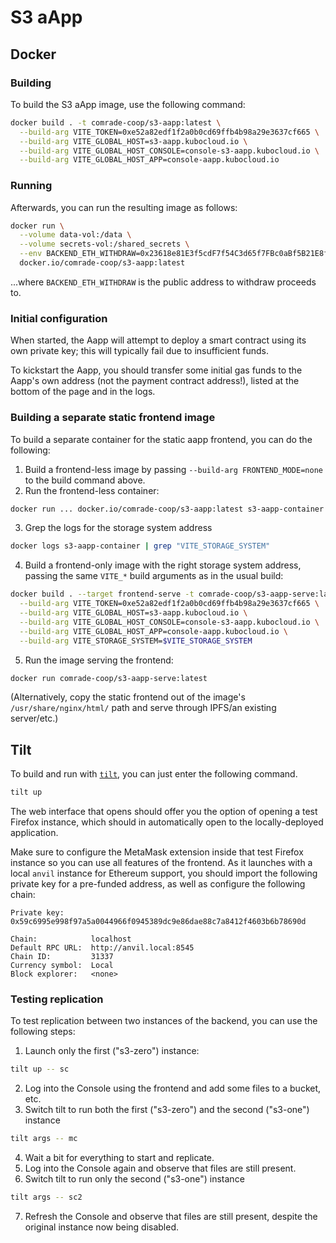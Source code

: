 # S3 aApp


## Docker

### Building

To build the S3 aApp image, use the following command:

```bash
docker build . -t comrade-coop/s3-aapp:latest \
  --build-arg VITE_TOKEN=0xe52a82edf1f2a0b0cd69ffb4b98a29e3637cf665 \
  --build-arg VITE_GLOBAL_HOST=s3-aapp.kubocloud.io \
  --build-arg VITE_GLOBAL_HOST_CONSOLE=console-s3-aapp.kubocloud.io \
  --build-arg VITE_GLOBAL_HOST_APP=console-aapp.kubocloud.io
```

### Running

Afterwards, you can run the resulting image as follows:

```bash
docker run \
  --volume data-vol:/data \
  --volume secrets-vol:/shared_secrets \
  --env BACKEND_ETH_WITHDRAW=0x23618e81E3f5cdF7f54C3d65f7FBc0aBf5B21E8f \
  docker.io/comrade-coop/s3-aapp:latest
```

...where `BACKEND_ETH_WITHDRAW` is the public address to withdraw proceeds to.

### Initial configuration

When started, the Aapp will attempt to deploy a smart contract using its own private key; this will typically fail due to insufficient funds.

To kickstart the Aapp, you should transfer some initial gas funds to the Aapp's own address (not the payment contract address!), listed at the bottom of the page and in the logs.

### Building a separate static frontend image

To build a separate container for the static aapp frontend, you can do the following:

1. Build a frontend-less image by passing `--build-arg FRONTEND_MODE=none` to the build command above.
2. Run the frontend-less container:
  ```bash
  docker run ... docker.io/comrade-coop/s3-aapp:latest s3-aapp-container
  ```
3. Grep the logs for the storage system address 
  ```bash
  docker logs s3-aapp-container | grep "VITE_STORAGE_SYSTEM"
  ```
4. Build a frontend-only image with the right storage system address, passing the same `VITE_*` build arguments as in the usual build:
  ```bash
  docker build . --target frontend-serve -t comrade-coop/s3-aapp-serve:latest \
    --build-arg VITE_TOKEN=0xe52a82edf1f2a0b0cd69ffb4b98a29e3637cf665 \
    --build-arg VITE_GLOBAL_HOST=s3-aapp.kubocloud.io \
    --build-arg VITE_GLOBAL_HOST_CONSOLE=console-s3-aapp.kubocloud.io \
    --build-arg VITE_GLOBAL_HOST_APP=console-aapp.kubocloud.io \
    --build-arg VITE_STORAGE_SYSTEM=$VITE_STORAGE_SYSTEM
  ```
5. Run the image serving the frontend:
  ```bash
  docker run comrade-coop/s3-aapp-serve:latest
  ```
  (Alternatively, copy the static frontend out of the image's `/usr/share/nginx/html/` path and serve through IPFS/an existing server/etc.)


## Tilt

To build and run with [`tilt`](https://tilt.dev/), you can just enter the following command.

```bash
tilt up
```

The web interface that opens should offer you the option of opening a test Firefox instance, which should in automatically open to the locally-deployed application.

Make sure to configure the MetaMask extension inside that test Firefox instance so you can use all features of the frontend. As it launches with a local `anvil` instance for Ethereum support, you should import the following private key for a pre-funded address, as well as configure the following chain:
```
Private key:      0x59c6995e998f97a5a0044966f0945389dc9e86dae88c7a8412f4603b6b78690d

Chain:            localhost
Default RPC URL:  http://anvil.local:8545
Chain ID:         31337
Currency symbol:  Local
Block explorer:   <none>
```

### Testing replication

To test replication between two instances of the backend, you can use the following steps:

1. Launch only the first ("s3-zero") instance:
  ```bash
  tilt up -- sc
  ```
2. Log into the Console using the frontend and add some files to a bucket, etc.
3. Switch tilt to run both the first ("s3-zero") and the second ("s3-one") instance
  ```bash
  tilt args -- mc
  ```
4. Wait a bit for everything to start and replicate.
5. Log into the Console again and observe that files are still present.
6. Switch tilt to run only the second ("s3-one") instance
  ```bash
  tilt args -- sc2
  ```
7. Refresh the Console and observe that files are still present, despite the original instance now being disabled.
